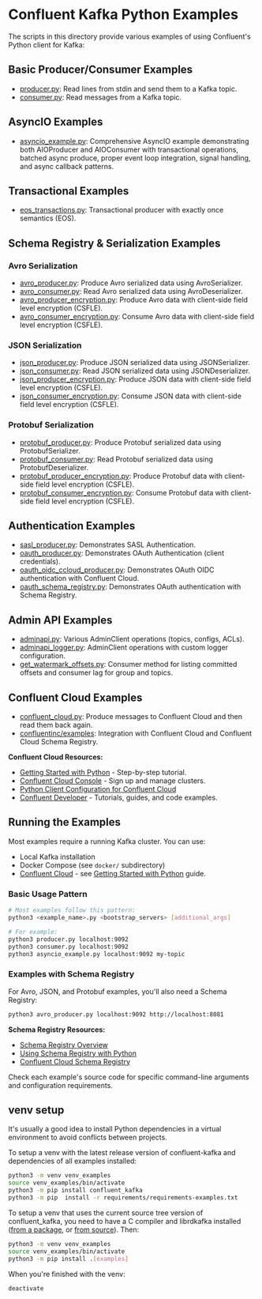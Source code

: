 # Confluent Kafka Python Examples

The scripts in this directory provide various examples of using Confluent's Python client for Kafka:

## Basic Producer/Consumer Examples

* [producer.py](producer.py): Read lines from stdin and send them to a Kafka topic.
* [consumer.py](consumer.py): Read messages from a Kafka topic.

## AsyncIO Examples

* [asyncio_example.py](asyncio_example.py): Comprehensive AsyncIO example demonstrating both AIOProducer and AIOConsumer with transactional operations, batched async produce, proper event loop integration, signal handling, and async callback patterns.

## Transactional Examples

* [eos_transactions.py](eos_transactions.py): Transactional producer with exactly once semantics (EOS).

## Schema Registry & Serialization Examples

### Avro Serialization

* [avro_producer.py](avro_producer.py): Produce Avro serialized data using AvroSerializer.
* [avro_consumer.py](avro_consumer.py): Read Avro serialized data using AvroDeserializer.
* [avro_producer_encryption.py](avro_producer_encryption.py): Produce Avro data with client-side field level encryption (CSFLE).
* [avro_consumer_encryption.py](avro_consumer_encryption.py): Consume Avro data with client-side field level encryption (CSFLE).

### JSON Serialization

* [json_producer.py](json_producer.py): Produce JSON serialized data using JSONSerializer.
* [json_consumer.py](json_consumer.py): Read JSON serialized data using JSONDeserializer.
* [json_producer_encryption.py](json_producer_encryption.py): Produce JSON data with client-side field level encryption (CSFLE).
* [json_consumer_encryption.py](json_consumer_encryption.py): Consume JSON data with client-side field level encryption (CSFLE).

### Protobuf Serialization

* [protobuf_producer.py](protobuf_producer.py): Produce Protobuf serialized data using ProtobufSerializer.
* [protobuf_consumer.py](protobuf_consumer.py): Read Protobuf serialized data using ProtobufDeserializer.
* [protobuf_producer_encryption.py](protobuf_producer_encryption.py): Produce Protobuf data with client-side field level encryption (CSFLE).
* [protobuf_consumer_encryption.py](protobuf_consumer_encryption.py): Consume Protobuf data with client-side field level encryption (CSFLE).

## Authentication Examples

* [sasl_producer.py](sasl_producer.py): Demonstrates SASL Authentication.
* [oauth_producer.py](oauth_producer.py): Demonstrates OAuth Authentication (client credentials).
* [oauth_oidc_ccloud_producer.py](oauth_oidc_ccloud_producer.py): Demonstrates OAuth OIDC authentication with Confluent Cloud.
* [oauth_schema_registry.py](oauth_schema_registry.py): Demonstrates OAuth authentication with Schema Registry.

## Admin API Examples

* [adminapi.py](adminapi.py): Various AdminClient operations (topics, configs, ACLs).
* [adminapi_logger.py](adminapi_logger.py): AdminClient operations with custom logger configuration.
* [get_watermark_offsets.py](get_watermark_offsets.py): Consumer method for listing committed offsets and consumer lag for group and topics.

## Confluent Cloud Examples

* [confluent_cloud.py](confluent_cloud.py): Produce messages to Confluent Cloud and then read them back again.
* [confluentinc/examples](https://github.com/confluentinc/examples/tree/master/clients/cloud/python): Integration with Confluent Cloud and Confluent Cloud Schema Registry.

**Confluent Cloud Resources:**

* [Getting Started with Python](https://developer.confluent.io/get-started/python/) - Step-by-step tutorial.
* [Confluent Cloud Console](https://confluent.cloud/) - Sign up and manage clusters.
* [Python Client Configuration for Confluent Cloud](https://docs.confluent.io/cloud/current/client-apps/config-client.html#python-client)
* [Confluent Developer](https://developer.confluent.io/) - Tutorials, guides, and code examples.

## Running the Examples

Most examples require a running Kafka cluster. You can use:

* Local Kafka installation
* Docker Compose (see `docker/` subdirectory)
* [Confluent Cloud](https://confluent.cloud/) - see [Getting Started with Python](https://developer.confluent.io/get-started/python/) guide.

### Basic Usage Pattern

```bash
# Most examples follow this pattern:
python3 <example_name>.py <bootstrap_servers> [additional_args]

# For example:
python3 producer.py localhost:9092
python3 consumer.py localhost:9092
python3 asyncio_example.py localhost:9092 my-topic
```

### Examples with Schema Registry

For Avro, JSON, and Protobuf examples, you'll also need a Schema Registry:

```bash
python3 avro_producer.py localhost:9092 http://localhost:8081
```

**Schema Registry Resources:**

* [Schema Registry Overview](https://docs.confluent.io/platform/current/schema-registry/index.html)
* [Using Schema Registry with Python](https://docs.confluent.io/kafka-clients/python/current/overview.html#schema-registry)
* [Confluent Cloud Schema Registry](https://docs.confluent.io/cloud/current/sr/index.html)

Check each example's source code for specific command-line arguments and configuration requirements.

## venv setup

It's usually a good idea to install Python dependencies in a virtual environment to avoid
conflicts between projects.

To setup a venv with the latest release version of confluent-kafka and dependencies of all examples installed:

```bash
python3 -m venv venv_examples
source venv_examples/bin/activate
python3 -m pip install confluent_kafka
python3 -m pip  install -r requirements/requirements-examples.txt
```

To setup a venv that uses the current source tree version of confluent_kafka, you
need to have a C compiler and librdkafka installed
([from a package](https://github.com/edenhill/librdkafka#installing-prebuilt-packages), or
[from source](https://github.com/edenhill/librdkafka#build-from-source)). Then:

```bash
python3 -m venv venv_examples
source venv_examples/bin/activate
python3 -m pip install .[examples]
```

When you're finished with the venv:

```bash
deactivate
```
